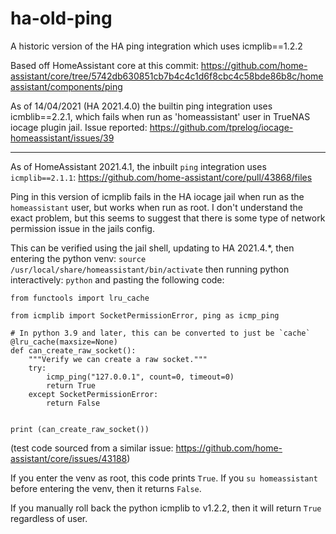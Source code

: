# ha-old-ping
A historic version of the HA ping integration which uses icmplib==1.2.2

Based off HomeAssistant core at this commit: https://github.com/home-assistant/core/tree/5742db630851cb7b4c4c1d6f8cbc4c58bde86b8c/homeassistant/components/ping

As of 14/04/2021 (HA 2021.4.0) the builtin ping integration uses icmblib==2.2.1, which fails when run as 'homeassistant' user in TrueNAS iocage plugin jail. Issue reported: https://github.com/tprelog/iocage-homeassistant/issues/39

------------

As of HomeAssistant 2021.4.1, the inbuilt `ping` integration uses `icmplib==2.1.1`: https://github.com/home-assistant/core/pull/43868/files

Ping in this version of icmplib fails in the HA iocage jail when run as the `homeassistant` user, but works when run as root. I don't understand the exact problem, but this seems to suggest that there is some type of network permission issue in the jails config.

This can be verified using the jail shell, updating to HA 2021.4.*, then entering the python venv: `source /usr/local/share/homeassistant/bin/activate`
then running python interactively: `python`
and pasting the following code:
```
from functools import lru_cache

from icmplib import SocketPermissionError, ping as icmp_ping

# In python 3.9 and later, this can be converted to just be `cache`
@lru_cache(maxsize=None)
def can_create_raw_socket():
    """Verify we can create a raw socket."""
    try:
        icmp_ping("127.0.0.1", count=0, timeout=0)
        return True
    except SocketPermissionError:
        return False


print (can_create_raw_socket())
```
(test code sourced from a similar issue: https://github.com/home-assistant/core/issues/43188)

If you enter the venv as root, this code prints `True`.
If you `su homeassistant` before entering the venv, then it returns `False`.

If you manually roll back the python icmplib to v1.2.2, then it will return `True` regardless of user.
